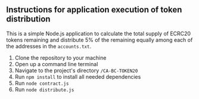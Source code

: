 ## Instructions for application execution of token  distribution

This is a simple Node.js application to calculate the total supply of ECRC20 tokens remaining and distribute 5% of the remaining equally among each of the addresses in the `accounts.txt`.

1. Clone the repository to your machine
2. Open up a command line terminal
3. Navigate to the project's directory `/CA-BC-TOKEN20`
4. Run `npm install` to install all needed dependencies
5. Run `node contract.js`
6. Run `node distribute.js` 